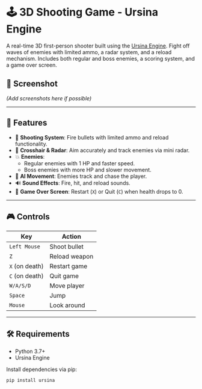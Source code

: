 # 🕹️ 3D Shooting Game - Ursina Engine

A real-time 3D first-person shooter built using the [Ursina Engine](https://www.ursinaengine.org/). Fight off waves of enemies with limited ammo, a radar system, and a reload mechanism. Includes both regular and boss enemies, a scoring system, and a game over screen.

## 📸 Screenshot
*(Add screenshots here if possible)*

---

## 🚀 Features

- 🔫 **Shooting System**: Fire bullets with limited ammo and reload functionality.
- 🎯 **Crosshair & Radar**: Aim accurately and track enemies via mini radar.
- 💥 **Enemies**:
  - Regular enemies with 1 HP and faster speed.
  - Boss enemies with more HP and slower movement.
- 🧠 **AI Movement**: Enemies track and chase the player.
- 🔊 **Sound Effects**: Fire, hit, and reload sounds.
- 🛑 **Game Over Screen**: Restart (`X`) or Quit (`C`) when health drops to 0.

---

## 🎮 Controls

| Key            | Action              |
|----------------|---------------------|
| `Left Mouse`   | Shoot bullet        |
| `Z`            | Reload weapon       |
| `X` (on death) | Restart game        |
| `C` (on death) | Quit game           |
| `W/A/S/D`      | Move player         |
| `Space`        | Jump                |
| `Mouse`        | Look around         |

---

## 🛠️ Requirements

- Python 3.7+
- Ursina Engine

Install dependencies via pip:

```bash
pip install ursina
